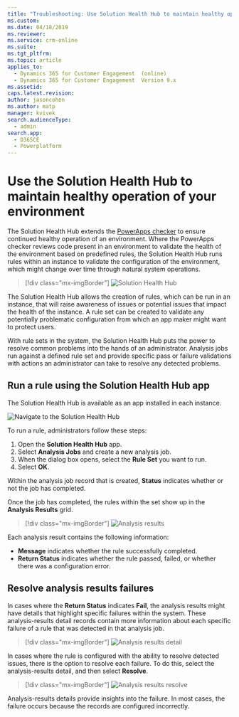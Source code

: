 ```yaml
---
title: "Troubleshooting: Use Solution Health Hub to maintain healthy operation of your environment | MicrosoftDocs"
ms.custom: 
ms.date: 04/18/2019
ms.reviewer: 
ms.service: crm-online
ms.suite: 
ms.tgt_pltfrm: 
ms.topic: article
applies_to: 
  - Dynamics 365 for Customer Engagement  (online)
  - Dynamics 365 for Customer Engagement  Version 9.x
ms.assetid: 
caps.latest.revision: 
author: jasoncohen
ms.author: matp
manager: kvivek
search.audienceType: 
  - admin
search.app: 
  - D365CE
  - Powerplatform
---
```

# Use the Solution Health Hub to maintain healthy operation of your environment
The Solution Health Hub extends the [PowerApps checker](/powerapps/maker/common-data-service/use-powerapps-checker) to ensure continued
healthy operation of an environment. Where the PowerApps checker reviews code
present in an environment to validate the health of the environment based on
predefined rules, the Solution Health Hub runs rules within an instance to
validate the configuration of the environment, which might change over time through
natural system operations.

 > [!div class="mx-imgBorder"] 
 > ![](media/solution-health-hub-1.png  "Solution Health Hub")

The Solution Health Hub allows the creation of rules, which can be run in an
instance, that will raise awareness of issues or potential issues that impact
the health of the instance. A rule set can be created to validate any
potentially problematic configuration from which an app maker might want
to protect users.

With rule sets in the system, the Solution Health Hub puts the power to resolve
common problems into the hands of an administrator. Analysis jobs run against a
defined rule set and provide specific pass or failure validations with actions
an administrator can take to resolve any detected problems.

## Run a rule using the Solution Health Hub app
The Solution Health Hub is available as an app installed in each instance.

![Navigate to the Solution Health Hub](media/solution-health-hub-2.png)

To run a rule, administrators follow these steps: 

1.  Open the **Solution Health Hub** app.
2.  Select **Analysis Jobs** and create a new analysis job.
3.  When the dialog box opens, select the **Rule Set** you want to run.
4.  Select **OK**.

Within the analysis job record that is created, **Status** indicates whether
or not the job has completed.

Once the job has completed, the rules within the set show up in the **Analysis Results** grid.

 > [!div class="mx-imgBorder"] 
 > ![](media/solution-health-hub-3.png  "Analysis results")

Each analysis result contains the following information:
-   **Message** indicates whether the rule successfully completed.
-   **Return Status** indicates whether the rule passed, failed, or whether there
    was a configuration error.

## Resolve analysis results failures
In cases where the **Return Status** indicates **Fail**, the analysis results might
have details that highlight specific failures within the system. These analysis-results detail records contain more information about each specific failure of a rule that was detected in that analysis job.

 > [!div class="mx-imgBorder"] 
 > ![](media/solution-health-hub-5.png  "Analysis results detail")

In cases where the rule is configured with the ability to resolve detected
issues, there is the option to resolve each failure. To do this, select the
analysis-results detail, and then select **Resolve**.

 > [!div class="mx-imgBorder"] 
 > ![](media/solution-health-hub-4.png  "Analysis results resolve")

Analysis-results details provide insights into the failure. In most cases, the failure occurs because the records are configured incorrectly.


